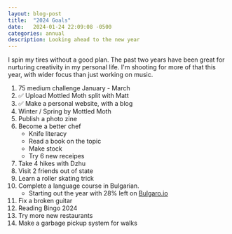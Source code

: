 ```yaml
---
layout: blog-post
title:  "2024 Goals"
date:   2024-01-24 22:09:08 -0500
categories: annual
description: Looking ahead to the new year
---
```


I spin my tires without a good plan. The past two years have been great for nurturing creativity in my personal life. I'm shooting for more of that this year, with wider focus than just working on music.

1. 75 medium challenge January - March
2. ✅ Upload Mottled Moth split with Matt
3. ✅ Make a personal website, with a blog
4. Winter / Spring by Mottled Moth
5. Publish a photo zine
6. Become a better chef
    * Knife literacy
    * Read a book on the topic
    * Make stock
    * Try 6 new receipes
7. Take 4 hikes with Dzhu
8. Visit 2 friends out of state 
9. Learn a roller skating trick
9. Complete a language course in Bulgarian.
    * Starting out the year with 28% left on [Bulgaro.io](http://bulgaro.io)
10. Fix a broken guitar
11. Reading Bingo 2024
12. Try more new restaurants
13. Make a garbage pickup system for walks
